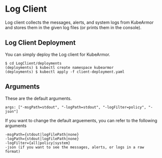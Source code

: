 # Log Client

Log client collects the messages, alerts, and system logs from KubeArmor and stores them in the given log files (or prints them in the console).

## Log Client Deployment

You can simply deploy the Log client for KubeArmor.

```
$ cd LogClient/deployments
(deployments) $ kubectl create namespace kubearmor
(deployments) $ kubectl apply -f client-deployment.yaml
```

## Arguments

These are the default arguments.

```
args: ["-msgPath=stdout", "-logPath=stdout", "-logFilter=policy", "-json"]
```

If you want to change the default arguements, you can refer to the following arguments

```
-msgPath={stdout|logFilePath|none}
-logPath={stdout|logFilePath|none}
-logFilter={all|policy|system}
-json (if you want to see the messages, alerts, or logs in a raw format)
```
